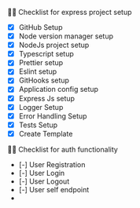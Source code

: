 🧑‍💻 Checklist for express project setup

-   [x] GitHub Setup
-   [x] Node version manager setup
-   [x] NodeJs project setup
-   [x] Typescript setup
-   [x] Prettier setup
-   [x] Eslint setup
-   [x] GitHooks setup
-   [x] Application config setup
-   [x] Express Js setup
-   [x] Logger Setup
-   [x] Error Handling Setup
-   [x] Tests Setup
-   [x] Create Template

🧑‍💻 Checklist for auth functionality

-   [-] User Registration
-   [-] User Login
-   [-] User Logout
-   [-] User self endpoint
-
